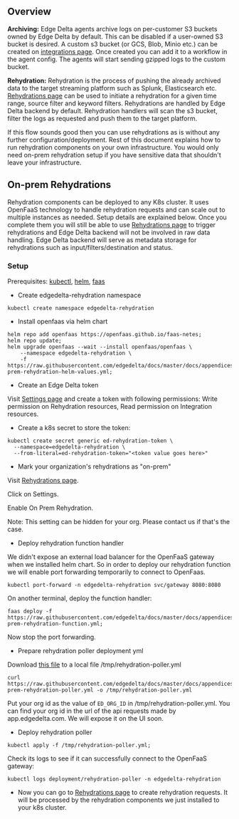 ## Overview


**Archiving:**
Edge Delta agents archive logs on per-customer S3 buckets owned by Edge Delta by default. This can be disabled if a user-owned S3 bucket is desired.
A custom s3 bucket (or GCS, Blob, Minio etc.) can be created on [integrations page](https://app.edgedelta.com/integrations).
Once created you can add it to a workflow in the agent config. The agents will start sending gzipped logs to the custom bucket.

**Rehydration:**
Rehydration is the process of pushing the already archived data to the target streaming platform such as Splunk, Elasticsearch etc.
[Rehydrations page](https://app.edgedelta.com/rehydrations) can be used to initiate a rehydration for a given time range, source filter and keyword filters.
Rehydrations are handled by Edge Delta backend by default. Rehydration handlers will scan the s3 bucket, filter the logs as requested and push them to the target platform.

If this flow sounds good then you can use rehydrations as is without any further configuration/deployment.
Rest of this document explains how to run rehydration components on your own infrastructure. You would only need on-prem rehydration setup if you have sensitive data that shouldn't leave your infrastructure.


## On-prem Rehydrations

Rehydration components can be deployed to any K8s cluster. It uses OpenFaaS technology to handle rehydration requests and can scale out to multiple instances as needed.
Setup details are explained below. Once you complete them you will still be able to use [Rehydrations page](https://app.edgedelta.com/rehydrations) to trigger rehydrations and Edge Delta backend will not be involved in raw data handling. Edge Delta backend will serve as metadata storage for rehydrations such as input/filters/destination and status.

### Setup

Prerequisites: [kubectl](https://kubernetes.io/docs/tasks/tools/), [helm](https://helm.sh/docs/helm/helm_install/), [faas](https://docs.openfaas.com/cli/install/#installation)


- Create edgedelta-rehydration namespace

```
kubectl create namespace edgedelta-rehydration
```

- Install openfaas via helm chart

```
helm repo add openfaas https://openfaas.github.io/faas-netes;
helm repo update;
helm upgrade openfaas --wait --install openfaas/openfaas \
    --namespace edgedelta-rehydration \
    -f https://raw.githubusercontent.com/edgedelta/docs/master/docs/appendices/on-prem-rehydration-helm-values.yml;
```


- Create an Edge Delta token

Visit [Settings page](https://app.edgedelta.com/global-settings) and create a token with following permissions: Write permission on Rehydration resources, Read permission on Integration resources.


- Create a k8s secret to store the token:
```
kubectl create secret generic ed-rehydration-token \
  --namespace=edgedelta-rehydration \
  --from-literal=ed-rehydration-token="<token value goes here>"
```

- Mark your organization's rehydrations as "on-prem"

Visit [Rehydrations page](https://app.edgedelta.com/rehydrations).

Click on Settings.

Enable On Prem Rehydration.

Note: This setting can be hidden for your org. Please contact us if that's the case.

- Deploy rehydration function handler

We didn't expose an external load balancer for the OpenFaaS gateway when we installed helm chart. 
So in order to deploy our rehydration function we will enable port forwarding temporarily to connect to OpenFaas.

```
kubectl port-forward -n edgedelta-rehydration svc/gateway 8080:8080
```

On another terminal, deploy the function handler:
```
faas deploy -f https://raw.githubusercontent.com/edgedelta/docs/master/docs/appendices/on-prem-rehydration-function.yml;
```

Now stop the port forwarding.

- Prepare rehydration poller deployment yml

Download [this file](https://raw.githubusercontent.com/edgedelta/docs/master/docs/appendices/on-prem-rehydration-poller.yml) to a local file /tmp/rehydration-poller.yml

```
curl https://raw.githubusercontent.com/edgedelta/docs/master/docs/appendices/on-prem-rehydration-poller.yml -o /tmp/rehydration-poller.yml
```

Put your org id as the value of `ED_ORG_ID` in /tmp/rehydration-poller.yml. You can find your org id in the url of the api requests made by app.edgedelta.com. We will expose it on the UI soon.

- Deploy rehydration poller

```
kubectl apply -f /tmp/rehydration-poller.yml;
```


Check its logs to see if it can successfully connect to the OpenFaaS gateway:
```
kubectl logs deployment/rehydration-poller -n edgedelta-rehydration
```

- Now you can go to [Rehydrations page](https://app.edgedelta.com/rehydrations) to create rehydration requests. It will be processed by the rehydration components we just installed to your k8s cluster.
